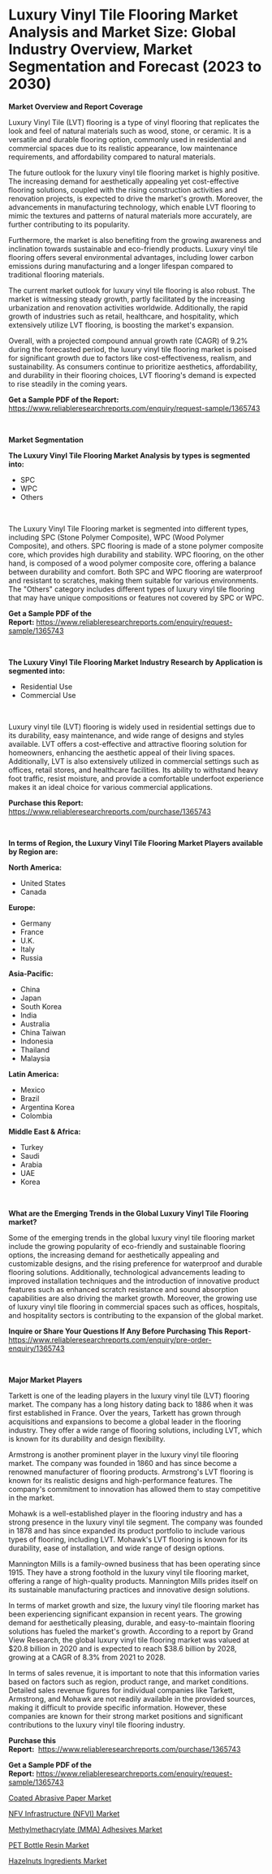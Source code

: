 <p><h1>Luxury Vinyl Tile Flooring Market Analysis and Market Size: Global Industry Overview, Market Segmentation and Forecast (2023 to 2030)</h1></p><p><strong>Market Overview and Report Coverage</strong></p>
<p><p>Luxury Vinyl Tile (LVT) flooring is a type of vinyl flooring that replicates the look and feel of natural materials such as wood, stone, or ceramic. It is a versatile and durable flooring option, commonly used in residential and commercial spaces due to its realistic appearance, low maintenance requirements, and affordability compared to natural materials.</p><p>The future outlook for the luxury vinyl tile flooring market is highly positive. The increasing demand for aesthetically appealing yet cost-effective flooring solutions, coupled with the rising construction activities and renovation projects, is expected to drive the market's growth. Moreover, the advancements in manufacturing technology, which enable LVT flooring to mimic the textures and patterns of natural materials more accurately, are further contributing to its popularity.</p><p>Furthermore, the market is also benefiting from the growing awareness and inclination towards sustainable and eco-friendly products. Luxury vinyl tile flooring offers several environmental advantages, including lower carbon emissions during manufacturing and a longer lifespan compared to traditional flooring materials.</p><p>The current market outlook for luxury vinyl tile flooring is also robust. The market is witnessing steady growth, partly facilitated by the increasing urbanization and renovation activities worldwide. Additionally, the rapid growth of industries such as retail, healthcare, and hospitality, which extensively utilize LVT flooring, is boosting the market's expansion.</p><p>Overall, with a projected compound annual growth rate (CAGR) of 9.2% during the forecasted period, the luxury vinyl tile flooring market is poised for significant growth due to factors like cost-effectiveness, realism, and sustainability. As consumers continue to prioritize aesthetics, affordability, and durability in their flooring choices, LVT flooring's demand is expected to rise steadily in the coming years.</p></p>
<p><strong>Get a Sample PDF of the Report:</strong> <a href="https://www.reliableresearchreports.com/enquiry/request-sample/1365743">https://www.reliableresearchreports.com/enquiry/request-sample/1365743</a></p>
<p>&nbsp;</p>
<p><strong>Market Segmentation</strong></p>
<p><strong>The Luxury Vinyl Tile Flooring Market Analysis by types is segmented into:</strong></p>
<p><ul><li>SPC</li><li>WPC</li><li>Others</li></ul></p>
<p>&nbsp;</p>
<p><p>The Luxury Vinyl Tile Flooring market is segmented into different types, including SPC (Stone Polymer Composite), WPC (Wood Polymer Composite), and others. SPC flooring is made of a stone polymer composite core, which provides high durability and stability. WPC flooring, on the other hand, is composed of a wood polymer composite core, offering a balance between durability and comfort. Both SPC and WPC flooring are waterproof and resistant to scratches, making them suitable for various environments. The "Others" category includes different types of luxury vinyl tile flooring that may have unique compositions or features not covered by SPC or WPC.</p></p>
<p><strong>Get a Sample PDF of the Report:</strong>&nbsp;<a href="https://www.reliableresearchreports.com/enquiry/request-sample/1365743">https://www.reliableresearchreports.com/enquiry/request-sample/1365743</a></p>
<p>&nbsp;</p>
<p><strong>The Luxury Vinyl Tile Flooring Market Industry Research by Application is segmented into:</strong></p>
<p><ul><li>Residential Use</li><li>Commercial Use</li></ul></p>
<p>&nbsp;</p>
<p><p>Luxury vinyl tile (LVT) flooring is widely used in residential settings due to its durability, easy maintenance, and wide range of designs and styles available. LVT offers a cost-effective and attractive flooring solution for homeowners, enhancing the aesthetic appeal of their living spaces. Additionally, LVT is also extensively utilized in commercial settings such as offices, retail stores, and healthcare facilities. Its ability to withstand heavy foot traffic, resist moisture, and provide a comfortable underfoot experience makes it an ideal choice for various commercial applications.</p></p>
<p><strong>Purchase this Report:</strong>&nbsp; <a href="https://www.reliableresearchreports.com/purchase/1365743">https://www.reliableresearchreports.com/purchase/1365743</a></p>
<p>&nbsp;</p>
<p><strong>In terms of Region, the Luxury Vinyl Tile Flooring Market Players available by Region are:</strong></p>
<p>
    <p> <strong> North America: </strong>
        <ul>
            <li>United States</li>
            <li>Canada</li>
        </ul>
        </p> 
    <p> <strong> Europe: </strong>
        <ul>
            <li>Germany</li>
            <li>France</li>
            <li>U.K.</li>
            <li>Italy</li>
            <li>Russia</li>
        </ul>
        </p> 
    <p> <strong> Asia-Pacific: </strong>
        <ul>
            <li>China</li>
            <li>Japan</li>
            <li>South Korea</li>
            <li>India</li>
            <li>Australia</li>
            <li>China Taiwan</li>
            <li>Indonesia</li>
            <li>Thailand</li>
            <li>Malaysia</li>
        </ul>
        </p> 
    <p> <strong> Latin America: </strong>
        <ul>
            <li>Mexico</li>
            <li>Brazil</li>
            <li>Argentina Korea</li>
            <li>Colombia</li>
        </ul>
        </p> 
    <p> <strong> Middle East & Africa: </strong>
        <ul>
            <li>Turkey</li>
            <li>Saudi</li>
            <li>Arabia</li>
            <li>UAE</li>
            <li>Korea</li>
        </ul>
    </p>
    </p>
<p>&nbsp;</p>
<p><strong>What are the Emerging Trends in the Global Luxury Vinyl Tile Flooring market?</strong></p>
<p><p>Some of the emerging trends in the global luxury vinyl tile flooring market include the growing popularity of eco-friendly and sustainable flooring options, the increasing demand for aesthetically appealing and customizable designs, and the rising preference for waterproof and durable flooring solutions. Additionally, technological advancements leading to improved installation techniques and the introduction of innovative product features such as enhanced scratch resistance and sound absorption capabilities are also driving the market growth. Moreover, the growing use of luxury vinyl tile flooring in commercial spaces such as offices, hospitals, and hospitality sectors is contributing to the expansion of the global market.</p></p>
<p><strong>Inquire or Share Your Questions If Any Before Purchasing This Report</strong>- <a href="https://www.reliableresearchreports.com/enquiry/pre-order-enquiry/1365743">https://www.reliableresearchreports.com/enquiry/pre-order-enquiry/1365743</a></p>
<p>&nbsp;</p>
<p><strong>Major Market Players</strong></p>
<p><p>Tarkett is one of the leading players in the luxury vinyl tile (LVT) flooring market. The company has a long history dating back to 1886 when it was first established in France. Over the years, Tarkett has grown through acquisitions and expansions to become a global leader in the flooring industry. They offer a wide range of flooring solutions, including LVT, which is known for its durability and design flexibility.</p><p>Armstrong is another prominent player in the luxury vinyl tile flooring market. The company was founded in 1860 and has since become a renowned manufacturer of flooring products. Armstrong's LVT flooring is known for its realistic designs and high-performance features. The company's commitment to innovation has allowed them to stay competitive in the market.</p><p>Mohawk is a well-established player in the flooring industry and has a strong presence in the luxury vinyl tile segment. The company was founded in 1878 and has since expanded its product portfolio to include various types of flooring, including LVT. Mohawk's LVT flooring is known for its durability, ease of installation, and wide range of design options.</p><p>Mannington Mills is a family-owned business that has been operating since 1915. They have a strong foothold in the luxury vinyl tile flooring market, offering a range of high-quality products. Mannington Mills prides itself on its sustainable manufacturing practices and innovative design solutions.</p><p>In terms of market growth and size, the luxury vinyl tile flooring market has been experiencing significant expansion in recent years. The growing demand for aesthetically pleasing, durable, and easy-to-maintain flooring solutions has fueled the market's growth. According to a report by Grand View Research, the global luxury vinyl tile flooring market was valued at $20.8 billion in 2020 and is expected to reach $38.6 billion by 2028, growing at a CAGR of 8.3% from 2021 to 2028.</p><p>In terms of sales revenue, it is important to note that this information varies based on factors such as region, product range, and market conditions. Detailed sales revenue figures for individual companies like Tarkett, Armstrong, and Mohawk are not readily available in the provided sources, making it difficult to provide specific information. However, these companies are known for their strong market positions and significant contributions to the luxury vinyl tile flooring industry.</p></p>
<p><strong>Purchase this Report:</strong>&nbsp;&nbsp;<a href="https://www.reliableresearchreports.com/purchase/1365743">https://www.reliableresearchreports.com/purchase/1365743</a></p>
<p></p>
<p><strong>Get a Sample PDF of the Report:</strong>&nbsp;<a href="https://www.reliableresearchreports.com/enquiry/request-sample/1365743">https://www.reliableresearchreports.com/enquiry/request-sample/1365743</a></p>
<p><p><a href="https://medium.com/@annarussell1981/coated-abrasive-paper-market-size-growth-forecast-2023-2030-e033a2db1be3">Coated Abrasive Paper Market</a></p><p><a href="https://www.linkedin.com/pulse/nfv-infrastructure-nfvi-market-challenges-opportunities-vlhpe/">NFV Infrastructure (NFVI) Market</a></p><p><a href="https://www.linkedin.com/pulse/methylmethacrylate-mma-adhesives-market-size-share-global-k8fje/">Methylmethacrylate (MMA) Adhesives Market</a></p><p><a href="https://medium.com/@avarobertson1969/pet-bottle-resin-market-size-growth-forecast-2023-2030-0bc338c8ff8b">PET Bottle Resin Market</a></p><p><a href="https://www.linkedin.com/pulse/hazelnuts-ingredients-market-size-growth-forecast-from-2023-qdovc/">Hazelnuts Ingredients Market</a></p></p>